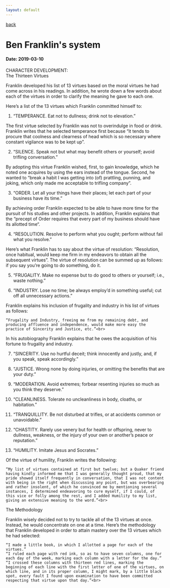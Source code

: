 ```yaml
---
layout: default
---
```

[back](./full-list.md)

<h1>
Ben Franklin's system
</h1>
<h4>
Date: 2019-03-10
</h4>
<p>
CHARACTER DEVELOPMENT:<br>
The Thirteen Virtues<br>

Franklin developed his list of 13 virtues based on the moral virtues he had come across in his readings. In addition, he wrote down a few words about each of the virtues in order to clarify the meaning he gave to each one.<br>

Here’s a list of the 13 virtues which Franklin committed himself to:<br>

1. “TEMPERANCE. Eat not to dullness; drink not to elevation.”<br>

The first virtue selected by Franklin was not to overindulge in food or drink. Franklin writes that he selected temperance first because “it tends to procure that coolness and clearness of head which is so necessary where constant vigilance was to be kept up”.<br>

2. “SILENCE. Speak not but what may benefit others or yourself; avoid trifling conversation.”<br>

By adopting this virtue Franklin wished, first, to gain knowledge, which he noted one acquires by using the ears instead of the tongue. Second, he wanted to “break a habit I was getting into (of) prattling, punning, and joking, which only made me acceptable to trifling company”.<br>

3. “ORDER. Let all your things have their places; let each part of your business have its time.”<br>

By achieving order Franklin expected to be able to have more time for the pursuit of his studies and other projects. In addition, Franklin explains that the “precept of Order requires that every part of my business should have its allotted time“.<br>

4. “RESOLUTION. Resolve to perform what you ought; perform without fail what you resolve.”<br>

Here’s what Franklin has to say about the virtue of resolution: “Resolution, once habitual, would keep me firm in my endeavors to obtain all the subsequent virtues”. The virtue of resolution can be summed up as follows: if you say you’re going to do something, do it.<br>

5. “FRUGALITY. Make no expense but to do good to others or yourself; i.e., waste nothing.”<br>

6. “INDUSTRY. Lose no time; be always employ’d in something useful; cut off all unnecessary actions.”<br>

Franklin explains his inclusion of frugality and industry in his list of virtues as follows:<br>

    “Frugality and Industry, freeing me from my remaining debt, and producing affluence and independence, would make more easy the practice of Sincerity and Justice, etc.”<br>

In his autobiography Franklin explains that he owes the acquisition of his fortune to frugality and industry.<br>

7. “SINCERITY. Use no hurtful deceit; think innocently and justly, and, if you speak, speak accordingly.”<br>

8. “JUSTICE. Wrong none by doing injuries, or omitting the benefits that are your duty.”<br>

9. “MODERATION. Avoid extremes; forbear resenting injuries so much as you think they deserve.”<br>

10. “CLEANLINESS. Tolerate no uncleanliness in body, cloaths, or habitation.”<br>

11. “TRANQUILLITY. Be not disturbed at trifles, or at accidents common or unavoidable.”<br>

12. “CHASTITY. Rarely use venery but for health or offspring, never to dullness, weakness, or the injury of your own or another’s peace or reputation.”<br>

13. “HUMILITY. Imitate Jesus and Socrates.”<br>

Of the virtue of humility, Franklin writes the following:<br>

    “My list of virtues contained at first but twelve; but a Quaker friend having kindly informed me that I was generally thought proud, that my pride showed itself frequently in conversation, that I was not content with being in the right when discussing any point, but was overbearing and rather insolent, of which he convinced me by mentioning several instances, I determined endeavoring to cure myself, if I could, of this vice or folly among the rest, and I added Humility to my list, giving an extensive meaning to the word.”<br>

The Methodology<br>

Franklin wisely decided not to try to tackle all of the 13 virtues at once. Instead, he would concentrate on one at a time. Here’s the methodology that Franklin developed in order to attain mastery over the 13 virtues which he had selected:<br>

    “I made a little book, in which I allotted a page for each of the virtues.”
    “I ruled each page with red ink, so as to have seven columns, one for each day of the week, marking each column with a letter for the day.”
    “I crossed these columns with thirteen red lines, marking the beginning of each line with the first letter of one of the virtues, on which line, and in its proper column, I might mark, by a little black spot, every fault I found upon examination to have been committed respecting that virtue upon that day.”<br>



<p>

